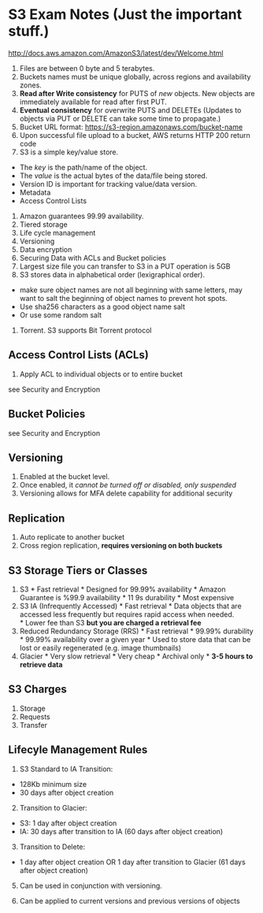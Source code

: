 # S3 Exam Notes (Just the important stuff.)

http://docs.aws.amazon.com/AmazonS3/latest/dev/Welcome.html

1. Files are between 0 byte and 5 terabytes.
1. Buckets names must be unique globally, across regions and availability zones.
1. **Read after Write consistency** for PUTS of *new* objects.  New objects are
        immediately available for read after first PUT.  
1. **Eventual consistency** for overwrite PUTS and DELETEs (Updates to objects via PUT
or DELETE can take some time to propagate.)
1. Bucket URL format: https://s3-region.amazonaws.com/bucket-name
1. Upon successful file upload to a bucket, AWS returns HTTP 200 return code
1. S3 is a simple key/value store.  
  * The *key* is the path/name of the object.
  * The *value* is the actual bytes of the data/file being stored.
  * Version ID is important for tracking value/data version.  
  * Metadata
  * Access Control Lists
1. Amazon guarantees 99.99 availability.
1. Tiered storage
1. Life cycle management
1. Versioning
1. Data encryption
1. Securing Data with ACLs and Bucket policies
1. Largest size file you can transfer to S3 in a PUT operation is 5GB
1. S3 stores data in alphabetical order (lexigraphical order).
 + make sure object names are not all beginning with same letters, may want to
 salt the beginning of object names to prevent hot spots.
 + Use sha256 characters as a good object name salt
 + Or use some random salt
1. Torrent.  S3 supports Bit Torrent protocol


## Access Control Lists (ACLs)

1. Apply ACL to individual objects or to entire bucket

see Security and Encryption

## Bucket Policies

see Security and Encryption

## Versioning

1. Enabled at the bucket level.
2. Once enabled, it *cannot be turned off or disabled, only suspended*
3. Versioning allows for MFA delete capability for additional security

## Replication

1. Auto replicate to another bucket
2. Cross region replication, **requires versioning on both buckets**

## S3 Storage Tiers or Classes
  1. S3
    * Fast retrieval
    * Designed for 99.99% availability
    * Amazon Guarantee is %99.9 availability
    * 11 9s durability
    * Most expensive
  2. S3 IA (Infrequently Accessed)
    * Fast retrieval
    * Data objects that are accessed less frequently but requires rapid
      access when needed.   
    * Lower fee than S3 **but you are charged a retrieval fee**
  3. Reduced Redundancy Storage (RRS)
    * Fast retrieval
    * 99.99% durability
    * 99.99% availability over a given year
    * Used to store data that can be lost or easily regenerated (e.g. image
      thumbnails)
  4. Glacier
    * Very slow retrieval
    * Very cheap
    * Archival only
    * **3-5 hours to retrieve data**


## S3 Charges
  1. Storage
  2. Requests
  3. Transfer


## Lifecyle Management Rules

1. S3 Standard to IA Transition:
  * 128Kb minimum size
  * 30 days after object creation

2. Transition to Glacier:
  * S3: 1 day after object creation
  * IA: 30 days after transition to IA (60 days after object creation)

3. Transition to Delete:
  * 1 day after object creation OR 1 day after transition to Glacier (61 days after
    object creation)

5. Can be used in conjunction with versioning.

6. Can be applied to current versions and previous versions of objects

